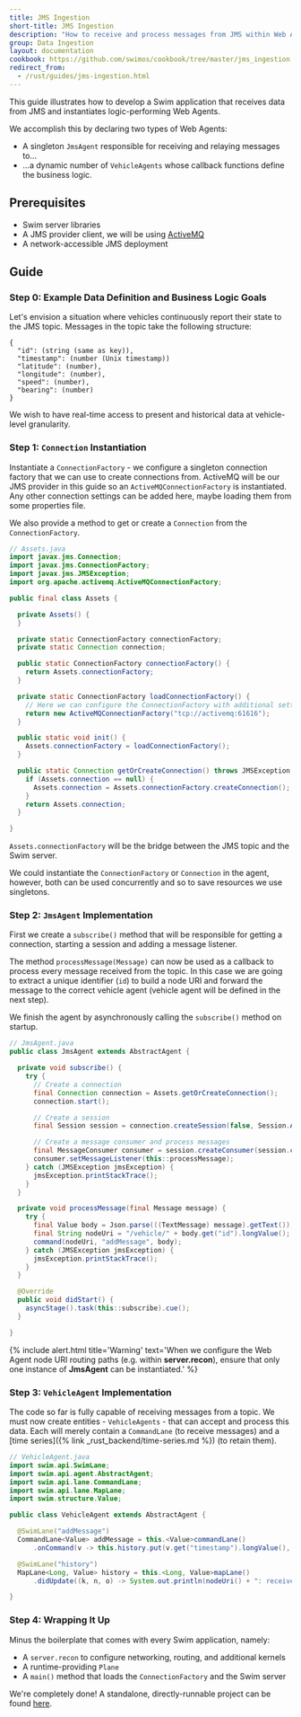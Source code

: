 ```yaml
---
title: JMS Ingestion
short-title: JMS Ingestion
description: "How to receive and process messages from JMS within Web Agents"
group: Data Ingestion
layout: documentation
cookbook: https://github.com/swimos/cookbook/tree/master/jms_ingestion
redirect_from:
  - /rust/guides/jms-ingestion.html
---
```


This guide illustrates how to develop a Swim application that receives data from JMS and instantiates logic-performing Web Agents.

We accomplish this by declaring two types of Web Agents:

- A singleton `JmsAgent` responsible for receiving and relaying messages to...
- ...a dynamic number of `VehicleAgents` whose callback functions define the business logic.

## Prerequisites

- Swim server libraries
- A JMS provider client, we will be using [ActiveMQ](https://mvnrepository.com/artifact/org.apache.activemq/activemq-all)
- A network-accessible JMS deployment

## Guide

### Step 0: Example Data Definition and Business Logic Goals

Let's envision a situation where vehicles continuously report their state to the JMS topic.
Messages in the topic take the following structure:

```
{
  "id": (string (same as key)),
  "timestamp": (number (Unix timestamp))
  "latitude": (number),
  "longitude": (number),
  "speed": (number),
  "bearing": (number)
}
```

We wish to have real-time access to present and historical data at vehicle-level granularity.

### Step 1: `Connection` Instantiation

Instantiate a `ConnectionFactory` - we configure a singleton connection factory that we can use to create connections from.
ActiveMQ will be our JMS provider in this guide so an `ActiveMQConnectionFactory` is instantiated.
Any other connection settings can be added here, maybe loading them from some properties file.

We also provide a method to get or create a `Connection` from the `ConnectionFactory`.

```java
// Assets.java
import javax.jms.Connection;
import javax.jms.ConnectionFactory;
import javax.jms.JMSException;
import org.apache.activemq.ActiveMQConnectionFactory;

public final class Assets {

  private Assets() {
  }

  private static ConnectionFactory connectionFactory;
  private static Connection connection;

  public static ConnectionFactory connectionFactory() {
    return Assets.connectionFactory;
  }

  private static ConnectionFactory loadConnectionFactory() {
    // Here we can configure the ConnectionFactory with additional settings - perhaps loaded from a properties file
    return new ActiveMQConnectionFactory("tcp://activemq:61616");
  }

  public static void init() {
    Assets.connectionFactory = loadConnectionFactory();
  }

  public static Connection getOrCreateConnection() throws JMSException {
    if (Assets.connection == null) {
      Assets.connection = Assets.connectionFactory.createConnection();
    }
    return Assets.connection;
  }

}

```

`Assets.connectionFactory` will be the bridge between the JMS topic and the Swim server.

We could instantiate the `ConnectionFactory` or `Connection` in the agent, however, both can be used concurrently and so to save resources we use singletons.

### Step 2: `JmsAgent` Implementation

First we create a `subscribe()` method that will be responsible for getting a connection, starting a session and adding a message listener.

The method `processMessage(Message)` can now be used as a callback to process every message received from the topic.
In this case we are going to extract a unique identifier (`id`) to build a node URI and forward the message to the correct vehicle agent (vehicle agent will be defined in the next step).

We finish the agent by asynchronously calling the `subscribe()` method on startup.

```java
// JmsAgent.java
public class JmsAgent extends AbstractAgent {

  private void subscribe() {
    try {
      // Create a connection
      final Connection connection = Assets.getOrCreateConnection();
      connection.start();

      // Create a session
      final Session session = connection.createSession(false, Session.AUTO_ACKNOWLEDGE);

      // Create a message consumer and process messages
      final MessageConsumer consumer = session.createConsumer(session.createTopic("myTopic"));
      consumer.setMessageListener(this::processMessage);
    } catch (JMSException jmsException) {
      jmsException.printStackTrace();
    }
  }

  private void processMessage(final Message message) {
    try {
      final Value body = Json.parse(((TextMessage) message).getText());
      final String nodeUri = "/vehicle/" + body.get("id").longValue();
      command(nodeUri, "addMessage", body);
    } catch (JMSException jmsException) {
      jmsException.printStackTrace();
    }
  }

  @Override
  public void didStart() {
    asyncStage().task(this::subscribe).cue();
  }

}
```

{% include alert.html title='Warning' text='When we configure the Web Agent node URI routing paths (e.g. within <strong>server.recon</strong>), ensure that only one instance of <strong>JmsAgent</strong> can be instantiated.' %}

### Step 3: `VehicleAgent` Implementation

The code so far is fully capable of receiving messages from a topic.
We must now create entities - `VehicleAgents` - that can accept and process this data.
Each will merely contain a `CommandLane` (to receive messages) and a [time series]({% link _rust_backend/time-series.md %}) (to retain them).

```java
// VehicleAgent.java
import swim.api.SwimLane;
import swim.api.agent.AbstractAgent;
import swim.api.lane.CommandLane;
import swim.api.lane.MapLane;
import swim.structure.Value;

public class VehicleAgent extends AbstractAgent {

  @SwimLane("addMessage")
  CommandLane<Value> addMessage = this.<Value>commandLane()
      .onCommand(v -> this.history.put(v.get("timestamp").longValue(), v));

  @SwimLane("history")
  MapLane<Long, Value> history = this.<Long, Value>mapLane()
      .didUpdate((k, n, o) -> System.out.println(nodeUri() + ": received " + n));

}

```

### Step 4: Wrapping It Up

Minus the boilerplate that comes with every Swim application, namely:

- A `server.recon` to configure networking, routing, and additional kernels
- A runtime-providing `Plane`
- A `main()` method that loads the `ConnectionFactory` and the Swim server

We're completely done! A standalone, directly-runnable project can be found [here](https://github.com/swimos/cookbook/tree/master/jms_ingestion).
